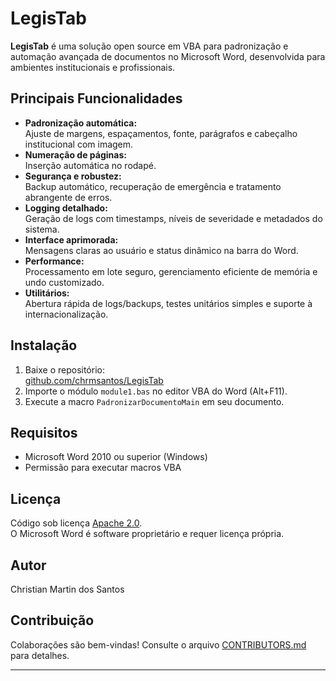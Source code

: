 # LegisTab

**LegisTab** é uma solução open source em VBA para padronização e automação avançada de documentos no Microsoft Word, desenvolvida para ambientes institucionais e profissionais.

## Principais Funcionalidades

- **Padronização automática:**  
  Ajuste de margens, espaçamentos, fonte, parágrafos e cabeçalho institucional com imagem.
- **Numeração de páginas:**  
  Inserção automática no rodapé.
- **Segurança e robustez:**  
  Backup automático, recuperação de emergência e tratamento abrangente de erros.
- **Logging detalhado:**  
  Geração de logs com timestamps, níveis de severidade e metadados do sistema.
- **Interface aprimorada:**  
  Mensagens claras ao usuário e status dinâmico na barra do Word.
- **Performance:**  
  Processamento em lote seguro, gerenciamento eficiente de memória e undo customizado.
- **Utilitários:**  
  Abertura rápida de logs/backups, testes unitários simples e suporte à internacionalização.

## Instalação

1. Baixe o repositório:  
   [github.com/chrmsantos/LegisTab](https://github.com/chrmsantos/LegisTab)
2. Importe o módulo `module1.bas` no editor VBA do Word (Alt+F11).
3. Execute a macro `PadronizarDocumentoMain` em seu documento.

## Requisitos

- Microsoft Word 2010 ou superior (Windows)
- Permissão para executar macros VBA

## Licença

Código sob licença [Apache 2.0](https://www.apache.org/licenses/LICENSE-2.0).  
O Microsoft Word é software proprietário e requer licença própria.

## Autor

Christian Martin dos Santos

## Contribuição

Colaborações são bem-vindas! Consulte o arquivo [CONTRIBUTORS.md](CONTRIBUTORS.md) para detalhes.

---
